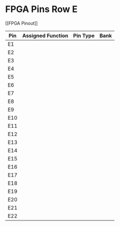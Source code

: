 # FPGA Pins Row E
[[FPGA Pinout]]

| Pin | Assigned Function | Pin Type | Bank |
| --- | ----------------- | -------- | ---- |
| E1  |                   |          |      |
| E2  |                   |          |      |
| E3  |                   |          |      |
| E4  |                   |          |      |
| E5  |                   |          |      |
| E6  |                   |          |      |
| E7  |                   |          |      |
| E8  |                   |          |      |
| E9  |                   |          |      |
| E10 |                   |          |      |
| E11 |                   |          |      |
| E12 |                   |          |      |
| E13 |                   |          |      |
| E14 |                   |          |      |
| E15 |                   |          |      |
| E16 |                   |          |      |
| E17 |                   |          |      |
| E18 |                   |          |      |
| E19 |                   |          |      |
| E20 |                   |          |      |
| E21 |                   |          |      |
| E22 |                   |          |      |
